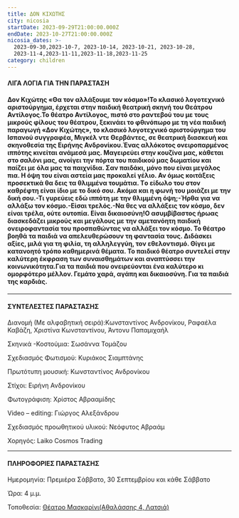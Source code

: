 ```yaml
---
title: ΔΟΝ ΚΙΧΩΤΗΣ
city: nicosia
startDate: 2023-09-29T21:00:00.000Z
endDate: 2023-10-27T21:00:00.000Z
nicosia_dates: >-
  2023-09-30,2023-10-7, 2023-10-14, 2023-10-21, 2023-10-28,
  2023-11-4,2023-11-11,2023-11-18,2023-11-25
category: children
---
```


#### ΛΙΓΑ ΛΟΓΙΑ ΓΙΑ ΤΗΝ ΠΑΡΑΣΤΑΣΗ

#### Δον Κιχώτης «Θα τον αλλάξουμε τον κόσμο»!Το κλασικό λογοτεχνικό αριστούργημα, έρχεται στην παιδική θεατρική σκηνή του Θεάτρου Αντίλογος.Το θέατρο Αντίλογος, πιστό στο ραντεβού του με τους μικρούς φίλους του θέατρου, ξεκινάει το φθινόπωρο με τη νέα παιδική παραγωγή «Δον Κιχώτης», το κλασικό λογοτεχνικό αριστούργημα του Ισπανού συγγραφέα, Μιγκέλ ντε Θερβάντες, σε θεατρική διασκευή και σκηνοθεσία της Ειρήνης Ανδρονίκου.Ένας αλλόκοτος ονειροπαρμένος ιππότης κινείται ανάμεσά μας. Μαγειρεύει στην κουζίνα μας, κάθεται στο σαλόνι μας, ανοίγει την πόρτα του παιδικού μας δωματίου και παίζει με όλα μας τα παιχνίδια. Σαν παιδάκι, μόνο που είναι μεγάλος πια. Η όψη του είναι αστεία μας προκαλεί γέλιο. Αν όμως κοιτάξεις προσεκτικά θα δεις τα θλιμμένα τουμάτια. Tο είδωλο του στον καθρέφτη είναι ίδιο με το δικό σου. Ακόμα και η φωνή του μοιάζει με την δική σου.-Τι γυρεύεις εδώ ιππότη με την θλιμμένη όψη;-Ήρθα για να αλλάξω τον κόσμο.-Είσαι τρελός.-Να θες να αλλάξεις τον κόσμο, δεν είναι τρέλα, ούτε ουτοπία. Είναι δικαιοσύνη!Ο ασυμβίβαστος ήρωας διασκεδάζει μικρούς και μεγάλους με την αμετανόητη παιδική ονειροφαντασία του προσπαθώντας να αλλάξει τον κόσμο. Το θέατρο βοηθά τα παιδιά να απελευθερώσουν τη φαντασία τους. Διδάσκει αξίες, μιλά για τη φιλία, τη αλληλεγγύη, τον εθελοντισμό. Θίγει με κατανοητό τρόπο καθημερινά θέματα. Το παιδικό θέατρο συντελεί στην καλύτερη έκφραση των συναισθημάτων και αναπτύσσει την κοινωνικότητα.Για τα παιδιά που ονειρεύονται ένα καλύτερο κι ομορφότερο μέλλον. Γεμάτο χαρά, αγάπη και δικαιοσύνη. Για τα παιδιά της καρδιάς.

***

#### ΣΥΝΤΕΛΕΣΤΕΣ ΠΑΡΑΣΤΑΣΗΣ

Διανομή (Με αλφαβητική σειρά):Κωνσταντίνος Ανδρονίκου, Ραφαέλα Καβάζη, Χριστίνα Κωνσταντίνου, Άντονυ Παπαμιχαήλ

Σκηνικά -Κοστούμια: Σωσάννα Τομάζου

Σχεδιασμός Φωτισμού: Κυριάκος Σιαμπτάνης

Πρωτότυπη μουσική: Κωνσταντίνος Ανδρονίκου

Στίχοι: Ειρήνη Ανδρονίκου

Φωτογράφιση: Χρίστος Αβρααμίδης

Video – editing: Γιώργος Αλεξάνδρου

Σχεδιασμός προωθητικού υλικού: Νεόφυτος Αβραάμ

Χορηγός: Laiko Cosmos Trading

***

#### ΠΛΗΡΟΦΟΡΙΕΣ ΠΑΡΑΣΤΑΣΗΣ

Ημερομηνία: Πρεμιέρα	Σάββατο, 30 Σεπτεμβρίου και κάθε Σάββατο

Ώρα:  4 μ.μ.

Τοποθεσία:  [Θέατρο Μασκαρίνι(Αθαλάσσης 4, Λατσιά)](https://www.google.com/maps/place/%CE%98%CE%AD%CE%B1%CF%84%CF%81%CE%BF+%CE%9C%CE%B1%CF%83%CE%BA%CE%B1%CF%81%CE%AF%CE%BD%CE%B9/@35.118677,33.3761871,17z/data=!3m1!4b1!4m6!3m5!1s0x14de190879b8036b:0xa61c1fbebbf53da8!8m2!3d35.1186726!4d33.378762!16s%2Fg%2F11jy3pmbk5?entry=ttu)
